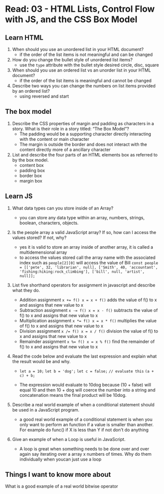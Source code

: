 # Read: 03 - HTML Lists, Control Flow with JS, and the CSS Box Model

## Learn HTML

1. When should you use an unordered list in your HTML document?
   * if the order of the list items is not meaningful and can be changed
2. How do you change the bullet style of unordered list items?
   * use the `type` attribute with the bullet style desired circle, disc, square
3. When should you use an ordered list vs an unorder list in your HTML document?
   * if the order of the list items is meaningful and cannot be changed
4. Describe two ways you can change the numbers on list items provided by an ordered list?
   * using reversed and start

## The box model

1. Describe the CSS properties of margin and padding as characters in a story. What is their role in a story titled: “The Box Model”?
   * The padding would be a supporting character directly interacting with the content or main character
   * The margin is outside the border and does not interact with the content directly more of a ancillary character
2. List and describe the four parts of an HTML elements box as referred to by the box model.
   * content box
   * padding box
   * border box
   * margin box
  
## Learn JS

1. What data types can you store inside of an Array?
   * you can store any data type within an array, numbers, strings, boolean, characters, objects.
2. Is the people array a valid JavaScript array? If so, how can I access the values stored? If not, why?
   * yes it is valid to store an array inside of another array, it is called a multidemensional array
   * to access the values stored call the array name with the associated index such as `people[2][0]` will access the value of Bill
 `const people = [['pete', 32, 'librarian', null], ['Smith', 40, 'accountant', 'fishing:hiking:rock_climbing'], ['bill', null, 'artist', null]];`
3. List five shorthand operators for assignment in javascript and describe what they do.
   * Addition assignment `x += f() x = x + f()` adds the value of f() to x and assigns that new value to x
   * Subtraction assignment `x -= f() x = x - f()` subtracts the value of f() to x and assigns that new value to x
   * Multiplication assignment `x *= f() x = x * f()` multiplies the value of f() to x and assigns that new value to x
   * Division assignment `x /= f() x = x / f()` division the value of f() to x and assigns that new value to x
   * Remainder assignment `x %= f() x = x % f()` find the remainder of f() to x and assigns that new value to x
4. Read the code below and evaluate the last expression and explain what the result would be and why.

   * `let a = 10;`  `let b = 'dog';`  `let c = false;` `// evaluate this` `(a + c) + b;`

   * The expression would evaluate to 10dog because (10 + false) will equal 10 and then 10 + dog will coerce the number into a string and concatenation means the final product will be 10dog.

5. Describe a real world example of when a conditional statement should be used in a JavaScript program.
   * a good real world example of a conditional statement is when you only want to perform an function if a value is smaller than another. For example do func() if X is less than Y if not don't do anything
6. Give an example of when a Loop is useful in JavaScript.
   * A loop is great when something needs to be done over and over again say iterating over a array x numbers of times. Why do them individually when youcan just use a loop

## Things I want to know more about

What is a good example of a real world bitwise operator
